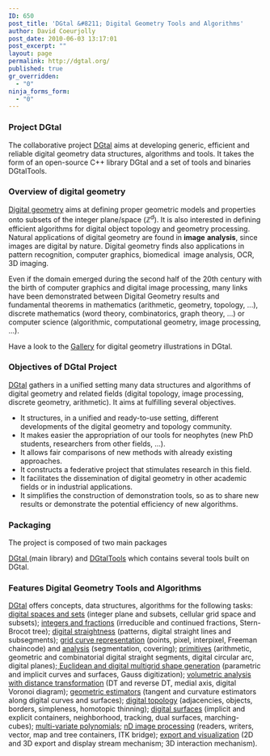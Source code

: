 ```yaml
---
ID: 650
post_title: 'DGtal &#8211; Digital Geometry Tools and Algorithms'
author: David Coeurjolly
post_date: 2010-06-03 13:17:01
post_excerpt: ""
layout: page
permalink: http://dgtal.org/
published: true
gr_overridden:
  - "0"
ninja_forms_form:
  - "0"
---
```

### Project DGtal

The collaborative project <a title="DGtal" href="http://dgtal.org">DGtal</a> aims at developing generic, efficient and reliable digital geometry data structures, algorithms and tools. It takes the form of an open-source C++ library DGtal and a set of tools and binaries DGtalTools.

### Overview of digital geometry

<a title="Digital Geometry" href="http://en.wikipedia.org/wiki/Digital_geometry">Digital geometry</a> aims at defining proper geometric models and properties onto subsets of the integer plane/space ($\mathbb{Z}^d$). It is also interested in defining efficient algorithms for digital object topology and geometry processing. Natural applications of digital geometry are found in <strong>image</strong> <strong>analysis</strong>, since images are digital by nature. Digital geometry finds also applications in pattern recognition, computer graphics, biomedical  image analysis, OCR, 3D imaging.
</p>

Even if the domain emerged during the second half of the 20th century with the birth of computer graphics and digital image processing, many links have been demonstrated between Digital Geometry results and fundamental theorems in mathematics (arithmetic, geometry, topology, ...), discrete mathematics (word theory, combinatorics, graph theory, ...) or computer science (algorithmic, computational geometry, image processing, ...).

Have a look to the <a title="Gallery" href="http://dgtal.org/gallery/">Gallery</a> for digital geometry illustrations in DGtal.

###  Objectives of DGtal Project

<a title="DGtal" href="http://dgtal.org">DGtal</a> gathers in a unified setting many data structures and algorithms of digital geometry and related fields (digital topology, image processing, discrete geometry, arithmetic). It aims at fulfilling several objectives.

* It structures, in a unified and ready-to-use setting, different developments of the digital geometry and topology community.
* It makes easier the appropriation of our tools for neophytes (new PhD students, researchers from other fields, ...).
* It allows fair comparisons of new methods with already existing approaches.
* It constructs a federative project that stimulates research in this field.
* It facilitates the dissemination of digital geometry in other academic fields or in industrial applications.
* It simplifies the construction of demonstration tools, so as to share new results or demonstrate the potential efficiency of new algorithms.

### Packaging

The project is composed of two main packages 

[DGtal ][1](main library) and [DGtalTools][2] which contains several tools built on DGtal. 

### Features Digital Geometry Tools and Algorithms 


[DGtal][3] offers concepts, data structures, algorithms for the following tasks: [digital spaces and sets][4] (integer plane and subsets, cellular grid space and subsets); [integers and fractions][5] (irreducible and continued fractions, Stern-Brocot tree); [digital straightness][6] (patterns, digital straight lines and subsegments); [grid curve representation][7] (points, pixel, interpixel, Freeman chaincode) and [analysis][8] (segmentation, covering); [primitives][9] (arithmetic, geometric and combinatorial digital straight segments, digital circular arc, digital planes);[ Euclidean and digital multigrid shape generation][10] (parametric and implicit curves and surfaces, Gauss digitization); [volumetric analysis with distance transformation][11] (DT and reverse DT, medial axis, digital Voronoi diagram); [geometric estimators][12] (tangent and curvature estimators along digital curves and surfaces); [digital topology][13] (adjacencies, objects, borders, simpleness, homotopic thinning); [digital surfaces][14] (implicit and explicit containers, neighborhood, tracking, dual surfaces, marching-cubes); [multi-variate polynomials][15]; [nD image processing][16] (readers, writers, vector, map and tree containers, ITK bridge); [export and visualization][17] (2D and 3D export and display stream mechanism; 3D interaction mechanism).

 [1]: http://dgtal.org/download/ "Download"
 [2]: http://dgtal.org/tools/ "Tools"
 [3]: http://dgtal.org "DGtal"
 [4]: http://dgtal.org/doc/nightly/packageKernel.html "digital spaces and sets"
 [5]: http://dgtal.org/doc/nightly/moduleIrreducibleFraction.html "integers and fractions"
 [6]: http://dgtal.org/doc/nightly/moduleDigitalStraightness.html "digital straightness"
 [7]: http://dgtal.org/doc/nightly/moduleGridCurveAnalysis.html "grid curve representation"
 [8]: http://dgtal.org/doc/nightly/moduleGridCurveAnalysis.html "analysis"
 [9]: http://dgtal.org/doc/nightly/packageGeometry.html "primitives"
 [10]: http://dgtal.org/doc/nightly/moduleShape.html " Euclidean and digital multigrid shape generation"
 [11]: http://dgtal.org/doc/nightly/moduleVolumetric.html "volumetric analysis with distance transformation"
 [12]: http://dgtal.org/doc/nightly/packageGeometry.html "geometric estimators"
 [13]: http://dgtal.org/doc/nightly/moduleDigitalTopology.html "digital topology"
 [14]: http://dgtal.org/doc/nightly/moduleDigitalSurfaces.html "digital surfaces"
 [15]: http://dgtal.org/doc/nightly/modulePolynomial.html "multi-variate polynomials"
 [16]: http://dgtal.org/doc/nightly/packageImage.html "nD image processing"
 [17]: http://dgtal.org/doc/nightly/packageIO.html "export and visualization"
